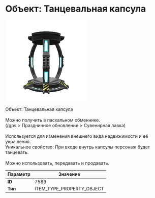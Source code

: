 # Объект: Танцевальная капсула

![Item Image](../img/7589.webp?raw=true)

Объект: Танцевальная капсула<br><br>Можно получить в пасхальном обменнике.<br>(/gps > Праздничное обновление > Сувенирная лавка)<br><br>Используется для изменения внешнего вида недвижимости и её украшения.<br>Уникальное свойство: При входе внутрь капсулы персонаж будет танцевать.<br><br>Можно использовать, передавать и продавать.


| Параметр | Значение |
|----------|----------|
| **ID** | 7589 |
| **Тип** | ITEM_TYPE_PROPERTY_OBJECT |

